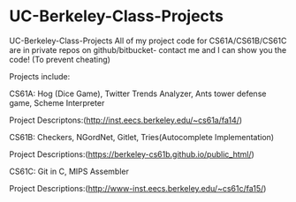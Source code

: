 # UC-Berkeley-Class-Projects
UC-Berkeley-Class-Projects All of my project code for CS61A/CS61B/CS61C are in private repos on github/bitbucket- contact me and I can show you the code! (To prevent cheating)


Projects include: 


CS61A: Hog (Dice Game), Twitter Trends Analyzer, Ants tower defense game, Scheme Interpreter 

Project Descriptons:(http://inst.eecs.berkeley.edu/~cs61a/fa14/)

CS61B: Checkers, NGordNet, Gitlet, Tries(Autocomplete Implementation)

Project Descriptions:(https://berkeley-cs61b.github.io/public_html/)

CS61C: Git in C, MIPS Assembler

Project Descriptions:(http://www-inst.eecs.berkeley.edu/~cs61c/fa15/)
